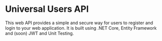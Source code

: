 # Universal Users API
 This web API provides a simple and secure way for users to register and login to your web application. It is built using .NET Core, Entity Framework and (soon) JWT and Unit Testing.
